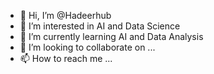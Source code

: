 - 👋 Hi, I’m @Hadeerhub
- 👀 I’m interested in AI and Data Science 
- 🌱 I’m currently learning AI and Data Analysis 
- 💞️ I’m looking to collaborate on ...
- 📫 How to reach me ...

<!---
Hadeerhub/Hadeerhub is a ✨ special ✨ repository because its `README.md` (this file) appears on your GitHub profile.
You can click the Preview link to take a look at your changes.
--->
